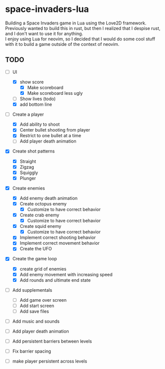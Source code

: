 # space-invaders-lua

Building a Space Invaders game in Lua using the Love2D framework.
Previously wanted to build this in rust, but then I realized 
that I despise rust, and I don't want to use it for anything.  
I enjoy using Lua for neovim, so I decided that I would do some 
cool stuff with it to build a game outside of the context of neovim.


## TODO 

- [ ] UI 
    - [x] show score
        - [x] Make scoreboard
        - [x] Make scoreboard less ugly
    - [ ] Show lives (todo)
    - [x] add bottom line 

- [ ] Create a player 
    - [x] Add ability to shoot
    - [x] Center bullet shooting from player 
    - [x] Restrict to one bullet at a time
    - [ ] Add player death animation 

- [x] Create shot patterns 
    - [x] Straight 
    - [x] Zigzag
    - [x] Squiggly
    - [x] Plunger

- [x] Create enemies
    - [x] Add enemy death animation
    - [x] Create octopus enemy
        - [x] Customize to have correct behavior
    - [x] Create crab enemy
        - [x] Customize to have correct behavior
    - [x] Create squid enemy
        - [x] Customize to have correct behavior
    - [x] Implement correct shooting behavior
    - [x] Implement correct movement behavior 
    - [x] Create the UFO 

- [x] Create the game loop
    - [x] create grid of enemies
    - [x] Add enemy movement with increasing speed 
    - [x] Add rounds and ultimate end state 

- [ ] Add supplementals
    - [ ] Add game over screen 
    - [ ] Add start screen
    - [ ] Add save files

- [ ] Add music and sounds 
- [ ] Add player death animation 
- [ ] Add persistent barriers between levels 
- [ ] Fix barrier spacing 
- [ ] make player persistent across levels 


